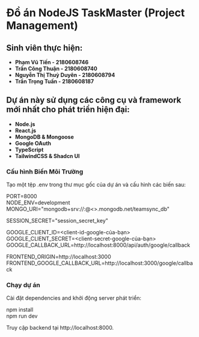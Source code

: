 # Đồ án NodeJS TaskMaster (Project Management)

## Sinh viên thực hiện:
- **Phạm Vũ Tiến - 2180608746**
- **Trần Công Thuận - 2180608740**
- **Nguyễn Thị Thuỳ Duyên - 2180608794**
- **Trần Trọng Tuấn - 2180608187**

## Dự án này sử dụng các công cụ và framework mới nhất cho phát triển hiện đại:
- **Node.js**
- **React.js**
- **MongoDB & Mongoose**
- **Google OAuth**
- **TypeScript** 
- **TailwindCSS & Shadcn UI**

### Cấu hình Biến Môi Trường
Tạo một tệp .env trong thư mục gốc của dự án và cấu hình các biến sau:

PORT=8000  
NODE_ENV=development  
MONGO_URI="mongodb+srv://<username>:<password>@<>.mongodb.net/teamsync_db"  

SESSION_SECRET="session_secret_key"

GOOGLE_CLIENT_ID=<client-id-google-của-bạn>  
GOOGLE_CLIENT_SECRET=<client-secret-google-của-bạn>  
GOOGLE_CALLBACK_URL=http://localhost:8000/api/auth/google/callback

FRONTEND_ORIGIN=http://localhost:3000  
FRONTEND_GOOGLE_CALLBACK_URL=http://localhost:3000/google/callback  

### Chạy dự án

Cài đặt dependencies and khởi động server phát triển:

npm install  
npm run dev

Truy cập backend tại http://localhost:8000.